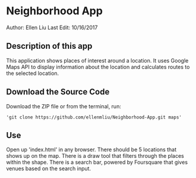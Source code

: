 # Neighborhood App
Author: Ellen Liu
Last Edit: 10/16/2017

## Description of this app
This application shows places of interest around a location. It uses Google Maps API to display information about the location and calculates routes to the selected location.

## Download the Source Code
Download the ZIP file or from the terminal, run:

    'git clone https://github.com/ellenmliu/Neighborhood-App.git maps'

## Use
Open up 'index.html' in any browser. There should be 5 locations that shows up on the map. There is a draw tool that filters through the places within the shape. There is a search bar, powered by Foursquare that gives venues based on the search input.
